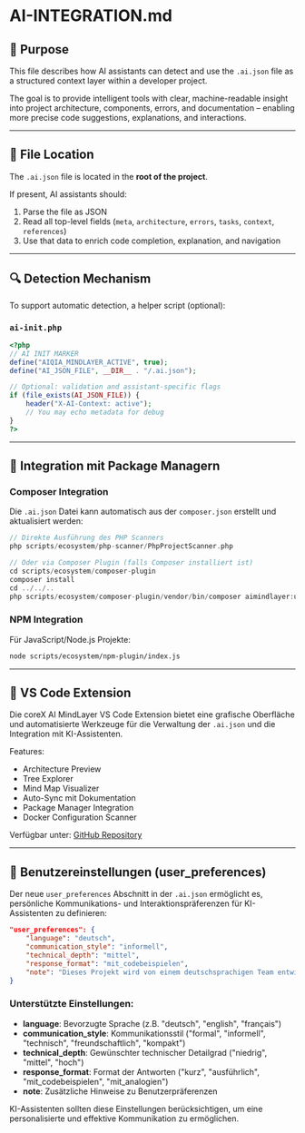 # AI-INTEGRATION.md

## 🧠 Purpose

This file describes how AI assistants can detect and use the `.ai.json` file as a structured context layer within a developer project.

The goal is to provide intelligent tools with clear, machine-readable insight into project architecture, components, errors, and documentation – enabling more precise code suggestions, explanations, and interactions.

---

## 📁 File Location

The `.ai.json` file is located in the **root of the project**.

If present, AI assistants should:

1. Parse the file as JSON
2. Read all top-level fields (`meta`, `architecture`, `errors`, `tasks`, `context`, `references`)
3. Use that data to enrich code completion, explanation, and navigation

---

## 🔍 Detection Mechanism

To support automatic detection, a helper script (optional):

### `ai-init.php`

```php
<?php
// AI INIT MARKER
define("AIQIA_MINDLAYER_ACTIVE", true);
define("AI_JSON_FILE", __DIR__ . "/.ai.json");

// Optional: validation and assistant-specific flags
if (file_exists(AI_JSON_FILE)) {
    header("X-AI-Context: active");
    // You may echo metadata for debug
}
?>
```

---

## 🔌 Integration mit Package Managern

### Composer Integration

Die `.ai.json` Datei kann automatisch aus der `composer.json` erstellt und aktualisiert werden:

```php
// Direkte Ausführung des PHP Scanners
php scripts/ecosystem/php-scanner/PhpProjectScanner.php

// Oder via Composer Plugin (falls Composer installiert ist)
cd scripts/ecosystem/composer-plugin
composer install
cd ../../..
php scripts/ecosystem/composer-plugin/vendor/bin/composer aimindlayer:update
```

### NPM Integration

Für JavaScript/Node.js Projekte:

```bash
node scripts/ecosystem/npm-plugin/index.js
```

---

## 🔄 VS Code Extension

Die coreX AI MindLayer VS Code Extension bietet eine grafische Oberfläche und automatisierte Werkzeuge für die Verwaltung der `.ai.json` und die Integration mit KI-Assistenten.

Features:

- Architecture Preview
- Tree Explorer
- Mind Map Visualizer
- Auto-Sync mit Dokumentation
- Package Manager Integration
- Docker Configuration Scanner

Verfügbar unter: [GitHub Repository](https://github.com/AIQIA/corex-ai-mindlayer)

---

## 👤 Benutzereinstellungen (user_preferences)

Der neue `user_preferences` Abschnitt in der `.ai.json` ermöglicht es, persönliche Kommunikations- und Interaktionspräferenzen für KI-Assistenten zu definieren:

```json
"user_preferences": {
    "language": "deutsch",
    "communication_style": "informell",
    "technical_depth": "mittel",
    "response_format": "mit_codebeispielen",
    "note": "Dieses Projekt wird von einem deutschsprachigen Team entwickelt"
}
```

### Unterstützte Einstellungen:

- **language**: Bevorzugte Sprache (z.B. "deutsch", "english", "français")
- **communication_style**: Kommunikationsstil ("formal", "informell", "technisch", "freundschaftlich", "kompakt")
- **technical_depth**: Gewünschter technischer Detailgrad ("niedrig", "mittel", "hoch")
- **response_format**: Format der Antworten ("kurz", "ausführlich", "mit_codebeispielen", "mit_analogien")
- **note**: Zusätzliche Hinweise zu Benutzerpräferenzen

KI-Assistenten sollten diese Einstellungen berücksichtigen, um eine personalisierte und effektive Kommunikation zu ermöglichen.
